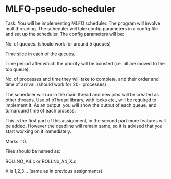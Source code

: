 # MLFQ-pseudo-scheduler

Task: You will be implementing MLFQ scheduler. The program will involve multithreading. The scheduler will take config parameters in a config file and set up the scheduler. The config parameters will be:

No. of queues. (should work for around 5 queues)

Time slice in each of the queues.

Time period after which the priority will be boosted (i.e. all are moved to the top queue).

No. of processes and time they will take to complete, and their order and time of arrival. (should work for 20+ processes)

The scheduler will run in the main thread and new jobs will be created as other threads. Use of pThread library, with locks etc., will be required to implement it. As an output, you will show the output of each queue, and turnaround time of each process. 

This is the first part of this assignment, in the second part more features will be added. However the deadline will remain same, so it is advised that you start working on it immediately. 



Marks: 10.

Files should be named as:

ROLLNO_A4.c or ROLLNo_A4_X.c

X is 1,2,3... (same as in previous assignments).